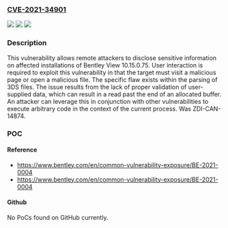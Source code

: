 ### [CVE-2021-34901](https://cve.mitre.org/cgi-bin/cvename.cgi?name=CVE-2021-34901)
![](https://img.shields.io/static/v1?label=Product&message=View&color=blue)
![](https://img.shields.io/static/v1?label=Version&message=n%2Fa&color=blue)
![](https://img.shields.io/static/v1?label=Vulnerability&message=CWE-125%3A%20Out-of-bounds%20Read&color=brighgreen)

### Description

This vulnerability allows remote attackers to disclose sensitive information on affected installations of Bentley View 10.15.0.75. User interaction is required to exploit this vulnerability in that the target must visit a malicious page or open a malicious file. The specific flaw exists within the parsing of 3DS files. The issue results from the lack of proper validation of user-supplied data, which can result in a read past the end of an allocated buffer. An attacker can leverage this in conjunction with other vulnerabilities to execute arbitrary code in the context of the current process. Was ZDI-CAN-14874.

### POC

#### Reference
- https://www.bentley.com/en/common-vulnerability-exposure/BE-2021-0004
- https://www.bentley.com/en/common-vulnerability-exposure/BE-2021-0004

#### Github
No PoCs found on GitHub currently.

